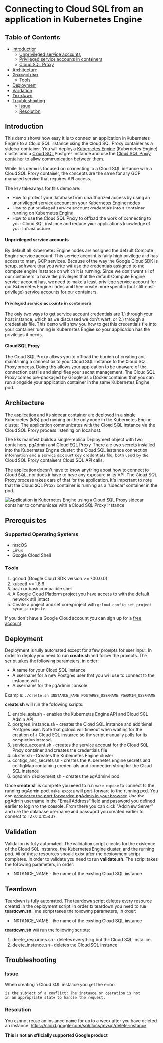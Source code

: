 # Connecting to Cloud SQL from an application in Kubernetes Engine

## Table of Contents

* [Introduction](#introduction)
    * [Unprivileged service accounts](#unprivileged-service-accounts)
    * [Privileged service accounts in containers](#privileged-service-accounts-in-containers)
    * [Cloud SQL Proxy](#cloud-sql-proxy)
* [Architecture](#architecture)
* [Prerequisites](#prerequisites)
  * [Tools](#tools)
* [Deployment](#deployment)
* [Validation](#validation)
* [Teardown](#teardown)
* [Troubleshooting](#troubleshooting)
  * [Issue](#issue)
  * [Resolution](#resolution)

## Introduction

This demo shows how easy it is to connect an application in Kubernetes Engine to
a Cloud SQL instance using the Cloud SQL Proxy container as a sidecar container.
You will deploy a [Kubernetes Engine](https://cloud.google.com/kubernetes-engine/) (Kubernetes Engine)
cluster and a [Cloud SQL](https://cloud.google.com/sql/docs/) Postgres instance
and use the [Cloud SQL Proxy container](https://gcr.io/cloudsql-docker/gce-proxy:1.11)
to allow communication between them.

While this demo is focused on connecting to a Cloud SQL instance with a Cloud
SQL Proxy container, the concepts are the same for any GCP managed service that
requires API access.

The key takeaways for this demo are:
* How to protect your database from unauthorized access by using an
unprivileged service account on your Kubernetes Engine nodes
* How to put privileged service account credentials into a container running on
Kubernetes Engine
* How to use the Cloud SQL Proxy to offload the work of connecting to your
Cloud SQL instance and reduce your applications knowledge of your infrastructure

#### Unprivileged service accounts

By default all Kubernetes Engine nodes are assigned the default Compute Engine
service account. This service account is fairly high privilege and has access
to many GCP services. Because of the way the Google Cloud SDK is setup, software
that you write will use the credentials assigned to the compute engine instance
on which it is running. Since we don't want all of our containers to have the
privileges that the default Compute Engine service account has, we need to make
a least-privilege service account for our Kubernetes Engine nodes and then
create more specific (but still least-privilege) service accounts for our
containers.

#### Privileged service accounts in containers

The only two ways to get service account credentials are 1.) through your host
instance, which as we discussed we don't want, or 2.) through a credentials
file. This demo will show you how to get this credentials file into your
container running in Kubernetes Engine so your application has the privileges
it needs.

#### Cloud SQL Proxy

The Cloud SQL Proxy allows you to offload the burden of creating and
maintaining a connection to your Cloud SQL instance to the Cloud SQL Proxy
process. Doing this allows your application to be unaware of the connection
details and simplifies your secret management. The Cloud SQL Proxy comes
pre-packaged by Google as a Docker container that you can run alongside your
application container in the same Kubernetes Engine pod.

## Architecture

The application and its sidecar container are deployed in a single Kubernetes
(k8s) pod running on the only node in the Kubernetes Engine cluster. The
application communicates with the Cloud SQL instance via the Cloud SQL Proxy
process listening on localhost.

The k8s manifest builds a single-replica Deployment object with two containers,
pgAdmin and Cloud SQL Proxy. There are two secrets installed into the Kubernetes
Engine cluster: the Cloud SQL instance connection information and a service
account key credentials file, both used by the Cloud SQL Proxy containers Cloud
SQL API calls.

The application doesn't have to know anything about how to connect to Cloud
SQL, nor does it have to have any exposure to its API. The Cloud SQL Proxy
process takes care of that for the application. It's important to note that the
Cloud SQL Proxy container is running as a 'sidecar' container in the pod.

![Application in Kubernetes Engine using a Cloud SQL Proxy sidecar container to communicate
with a Cloud SQL Proxy instance](docs/architecture-diagram.png)

## Prerequisites

### Supported Operating Systems

* macOS
* Linux
* Google Cloud Shell

### Tools

1. gcloud (Google Cloud SDK version >= 200.0.0)
2. kubectl >= 1.8.6
3. bash or bash compatible shell
4. A Google Cloud Platform project you have access to with the default network
still intact
5. Create a project and set core/project with `gcloud config set project <your_p
roject>`

If you don't have a Google Cloud account you can sign up for a [free account](https://cloud.google.com/).

## Deployment

Deployment is fully automated except for a few prompts for user input. In order
to deploy you need to run **create.sh** and follow the prompts. The script
takes the following parameters, in order:
* A name for your Cloud SQL instance
* A username for a new Postgres user that you will use to connect to the
instance with
* A username for the pgAdmin console

Example: `./create.sh INSTANCE_NAME POSTGRES_USERNAME PGADMIN_USERNAME`

**create.sh** will run the following scripts:
1. enable_apis.sh - enables the Kubernetes Engine API and Cloud SQL Admin API
2. postgres_instance.sh - creates the Cloud SQL instance and additional
Postgres user. Note that gcloud will timeout when waiting for the creation of a
Cloud SQL instance so the script manually polls for its completion instead.
3. service_account.sh - creates the service account for the Cloud SQL Proxy
container and creates the credentials file
4. cluster.sh - Creates the Kubernetes Engine cluster
5. configs_and_secrets.sh - creates the Kubernetes Engine secrets and configMap
containing credentials and connection string for the Cloud SQL instance
6. pgadmin_deployment.sh - creates the pgAdmin4 pod

Once **create.sh** is complete you need to run ```make expose``` to connect to
the running pgAdmin pod. ```make expose``` will port-forward to the running pod.
 You can [connect to the port-forwarded pgAdmin in your
browser](http://127.0.0.1:8080/login). Use the pgAdmin username in the "Email
Address" field and password you defined earlier to login to the console.
From there you can click "Add New Server" and use the database username and
password you created earlier to connect to 127.0.0.1:5432.

## Validation

Validation is fully automated. The validation script checks for the existence
of the Cloud SQL instance, the Kubernetes Engine cluster, and the running pod.
All of these resources should exist after the deployment script completes. In
order to validate you need to run **validate.sh**. The script takes the
following parameters, in order:
* INSTANCE_NAME - the name of the existing Cloud SQL instance

## Teardown

Teardown is fully automated. The teardown script deletes every resource created
in the deployment script. In order to teardown you need to run **teardown.sh**.
The script takes the following parameters, in order:
* INSTANCE_NAME - the name of the existing Cloud SQL instance

**teardown.sh** will run the following scripts:
1. delete_resources.sh - deletes everything but the Cloud SQL instance
2. delete_instance.sh - deletes the Cloud SQL instance

## Troubleshooting

### Issue

When creating a Cloud SQL instance you get the error:

```ERROR: (gcloud.sql.instances.create) Resource in project [...]
is the subject of a conflict: The instance or operation is not
in an appropriate state to handle the request.
```

### Resolution

You cannot reuse an instance name for up to a week after you have deleted an
instance.
https://cloud.google.com/sql/docs/mysql/delete-instance

**This is not an officially supported Google product**
